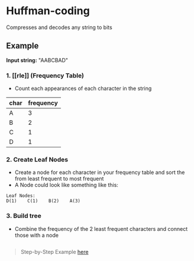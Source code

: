 # Huffman-coding

Compresses and decodes any string to bits

## Example

**Input string:** "AABCBAD"

### 1. [[rle]] (Frequency Table)

- Count each appearances of each character in the string

| **char** | **frequency** |
| -------- | ------------- |
| A        | 3             |
| B        | 2             |
| C        | 1             |
| D        | 1             |

### 2. Create Leaf Nodes

- Create a node for each character in your frequency table and sort the from least frequent to most frequent
- A Node could look like something like this:
```plaintext
Leaf Nodes:
D(1)    C(1)    B(2)    A(3)
```

### 3. Build tree

- Combine the frequency of the 2 least frequent characters and connect those with a node

```plaintext

```


> Step-by-Step Example [here](https://www.youtube.com/watch?v=iEm1NRyEe5c)
